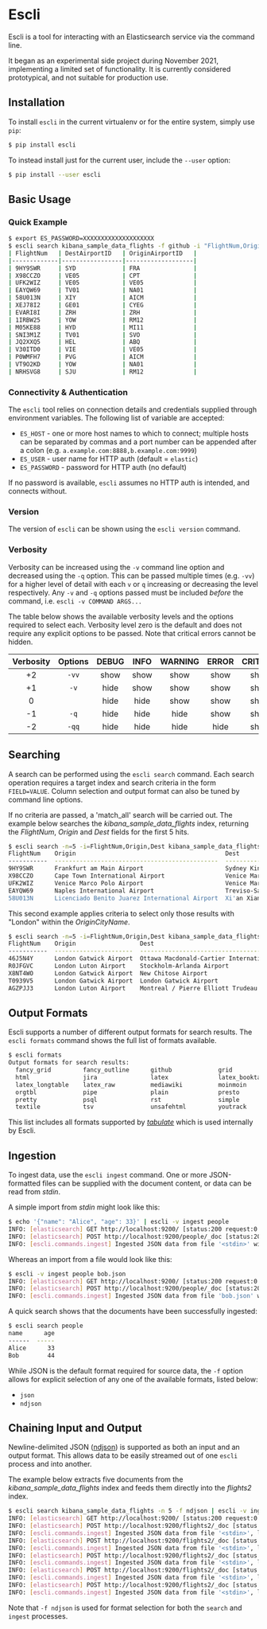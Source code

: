 # Escli

Escli is a tool for interacting with an Elasticsearch service via the command line.

It began as an experimental side project during November 2021, implementing a limited set of functionality.
It is currently considered prototypical, and not suitable for production use.


## Installation

To install `escli` in the current virtualenv or for the entire system, simply use `pip`:

```bash
$ pip install escli
```

To instead install just for the current user, include the `--user` option:

```bash
$ pip install --user escli
```


## Basic Usage

### Quick Example

```bash
$ export ES_PASSWORD=XXXXXXXXXXXXXXXXXXXX
$ escli search kibana_sample_data_flights -f github -i "FlightNum,OriginAirportID,DestAirportID" -n 15
| FlightNum   | DestAirportID   | OriginAirportID   |
|-------------|-----------------|-------------------|
| 9HY9SWR     | SYD             | FRA               |
| X98CCZO     | VE05            | CPT               |
| UFK2WIZ     | VE05            | VE05              |
| EAYQW69     | TV01            | NA01              |
| 58U013N     | XIY             | AICM              |
| XEJ78I2     | GE01            | CYEG              |
| EVARI8I     | ZRH             | ZRH               |
| 1IRBW25     | YOW             | RM12              |
| M05KE88     | HYD             | MI11              |
| SNI3M1Z     | TV01            | SVO               |
| JQ2XXQ5     | HEL             | ABQ               |
| V30ITD0     | VIE             | VE05              |
| P0WMFH7     | PVG             | AICM              |
| VT9O2KD     | YOW             | NA01              |
| NRHSVG8     | SJU             | RM12              |
```

### Connectivity & Authentication

The `escli` tool relies on connection details and credentials supplied through environment variables.
The following list of variable are accepted:
- `ES_HOST` - one or more host names to which to connect; multiple hosts can be separated by commas and a port number can be appended after a colon (e.g. `a.example.com:8888,b.example.com:9999`)
- `ES_USER` - user name for HTTP auth (default = `elastic`)
- `ES_PASSWORD` - password for HTTP auth (no default)

If no password is available, `escli` assumes no HTTP auth is intended, and connects without.


### Version

The version of `escli` can be shown using the `escli version` command.


### Verbosity

Verbosity can be increased using the `-v` command line option and decreased using the `-q` option.
This can be passed multiple times (e.g. `-vv`) for a higher level of detail with each `v` or `q` increasing or decreasing the level respectively.
Any `-v` and `-q` options passed must be included _before_ the command, i.e. `escli -v COMMAND ARGS...`

The table below shows the available verbosity levels and the options required to select each.
Verbosity level zero is the default and does not require any explicit options to be passed.
Note that critical errors cannot be hidden.

| Verbosity    | Options | DEBUG | INFO  | WARNING | ERROR | CRITICAL |
| :----------: | :-----: | :---: | :---: | :-----: | :---: | :------: |
| +2           | `-vv`   | show  | show  | show    | show  | show     |
| +1           | `-v`    | hide  | show  | show    | show  | show     |
|  0           |         | hide  | hide  | show    | show  | show     |
| -1           | `-q`    | hide  | hide  | hide    | show  | show     |
| -2           | `-qq`   | hide  | hide  | hide    | hide  | show     |


## Searching

A search can be performed using the `escli search` command.
Each search operation requires a target index and search criteria in the form `FIELD=VALUE`.
Column selection and output format can also be tuned by command line options.

If no criteria are passed, a 'match_all' search will be carried out.
The example below searches the _kibana_sample_data_flights_ index, returning the _FlightNum_, _Origin_ and _Dest_ fields for the first 5 hits.

```bash
$ escli search -n=5 -i=FlightNum,Origin,Dest kibana_sample_data_flights
FlightNum    Origin                                          Dest
-----------  ----------------------------------------------  --------------------------------------------
9HY9SWR      Frankfurt am Main Airport                       Sydney Kingsford Smith International Airport
X98CCZO      Cape Town International Airport                 Venice Marco Polo Airport
UFK2WIZ      Venice Marco Polo Airport                       Venice Marco Polo Airport
EAYQW69      Naples International Airport                    Treviso-Sant'Angelo Airport
58U013N      Licenciado Benito Juarez International Airport  Xi'an Xianyang International Airport
```

This second example applies criteria to select only those results with "London" within the _OriginCityName_.

```bash
$ escli search -n=5 -i=FlightNum,Origin,Dest kibana_sample_data_flights OriginCityName=London
FlightNum    Origin                  Dest
-----------  ----------------------  -------------------------------------------------------
46J5N4Y      London Gatwick Airport  Ottawa Macdonald-Cartier International Airport
R0JFGVC      London Luton Airport    Stockholm-Arlanda Airport
X8NT4WO      London Gatwick Airport  New Chitose Airport
T0939V5      London Gatwick Airport  London Gatwick Airport
AGZPJJ3      London Luton Airport    Montreal / Pierre Elliott Trudeau International Airport
```


## Output Formats

Escli supports a number of different output formats for search results.
The `escli formats` command shows the full list of formats available.

```bash
$ escli formats
Output formats for search results:
  fancy_grid         fancy_outline      github             grid               
  html               jira               latex              latex_booktabs     
  latex_longtable    latex_raw          mediawiki          moinmoin           
  orgtbl             pipe               plain              presto             
  pretty             psql               rst                simple             
  textile            tsv                unsafehtml         youtrack           
```

This list includes all formats supported by [_tabulate_](https://pypi.org/project/tabulate/) which is used internally by Escli. 


## Ingestion

To ingest data, use the `escli ingest` command.
One or more JSON-formatted files can be supplied with the document content, or data can be read from _stdin_.

A simple import from _stdin_ might look like this:

```bash
$ echo '{"name": "Alice", "age": 33}' | escli -v ingest people
INFO: [elasticsearch] GET http://localhost:9200/ [status:200 request:0.002s]
INFO: [elasticsearch] POST http://localhost:9200/people/_doc [status:201 request:0.177s]
INFO: [escli.commands.ingest] Ingested JSON data from file '<stdin>' with result {...}
```

Whereas an import from a file would look like this:

```bash
$ escli -v ingest people bob.json
INFO: [elasticsearch] GET http://localhost:9200/ [status:200 request:0.002s]
INFO: [elasticsearch] POST http://localhost:9200/people/_doc [status:201 request:0.008s]
INFO: [escli.commands.ingest] Ingested JSON data from file 'bob.json' with result {...}
```

A quick search shows that the documents have been successfully ingested:

```bash
$ escli search people
name      age
------  -----
Alice      33
Bob        44
```

While JSON is the default format required for source data, the `-f` option allows for explicit selection of any one of the available formats, listed below:
- `json`
- `ndjson`


## Chaining Input and Output

Newline-delimited JSON ([ndjson](http://ndjson.org/)) is supported as both an input and an output format.
This allows data to be easily streamed out of one `escli` process and into another.

The example below extracts five documents from the _kibana_sample_data_flights_ index and feeds them directly into the _flights2_ index.

```bash
$ escli search kibana_sample_data_flights -n 5 -f ndjson | escli -v ingest flights2 -f ndjson
INFO: [elasticsearch] GET http://localhost:9200/ [status:200 request:0.002s]
INFO: [elasticsearch] POST http://localhost:9200/flights2/_doc [status:201 request:0.150s]
INFO: [escli.commands.ingest] Ingested JSON data from file '<stdin>', line 1 with result {...}
INFO: [elasticsearch] POST http://localhost:9200/flights2/_doc [status:201 request:0.005s]
INFO: [escli.commands.ingest] Ingested JSON data from file '<stdin>', line 2 with result {...}
INFO: [elasticsearch] POST http://localhost:9200/flights2/_doc [status:201 request:0.004s]
INFO: [escli.commands.ingest] Ingested JSON data from file '<stdin>', line 3 with result {...}
INFO: [elasticsearch] POST http://localhost:9200/flights2/_doc [status:201 request:0.004s]
INFO: [escli.commands.ingest] Ingested JSON data from file '<stdin>', line 4 with result {...}
INFO: [elasticsearch] POST http://localhost:9200/flights2/_doc [status:201 request:0.005s]
INFO: [escli.commands.ingest] Ingested JSON data from file '<stdin>', line 5 with result {...}
```

Note that `-f ndjson` is used for format selection for both the `search` and `ingest` processes.
